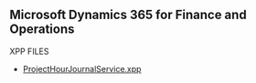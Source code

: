 ## Microsoft Dynamics 365 for Finance and Operations

XPP FILES
- [ProjectHourJournalService.xpp](https://github.com/eduardomessias/ms-dynamics-365-finance-and-operations/blob/master/ProjJournalService.xpp)


